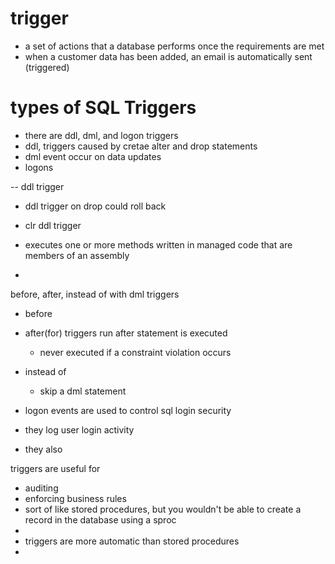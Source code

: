 # trigger

- a set of actions that a database performs once the requirements are met
- when a customer data has been added, an email is automatically sent (triggered)

# types of SQL Triggers
- there are ddl, dml, and logon triggers
- ddl, triggers caused by cretae alter and drop statements
- dml event occur on data updates
- logons

-- ddl trigger
- ddl trigger on drop could roll back

- clr ddl trigger
- executes one or more methods written in managed code that are members of an assembly
- 

before, after, instead of with dml triggers
- before
- after(for) triggers run after statement is executed
    - never executed if a constraint violation occurs
- instead of
    - skip a dml statement

- logon events are used to control sql login security
- they log user login activity
- they also 

triggers are useful for 
- auditing
- enforcing business rules
- sort of like stored procedures, but you wouldn't be able to create a record in the database using a sproc
- 
- triggers are more automatic than stored procedures
- 